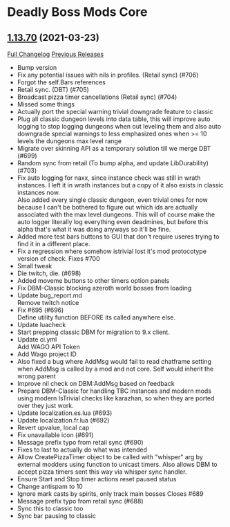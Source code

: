 # Deadly Boss Mods Core

## [1.13.70](https://github.com/DeadlyBossMods/DBM-Classic/tree/1.13.70) (2021-03-23)
[Full Changelog](https://github.com/DeadlyBossMods/DBM-Classic/compare/1.13.69...1.13.70) [Previous Releases](https://github.com/DeadlyBossMods/DBM-Classic/releases)

- Bump version  
- Fix any potential issues with nils in profiles. (Retail sync) (#706)  
- Forgot the self.Bars references  
- Retail sync. (DBT) (#705)  
- Broadcast pizza timer cancellations (Retail sync) (#704)  
- Missed some things  
- Actually port the special warning trivial downgrade feature to classic  
- Plug all classic dungeon levels into data table, this will improve auto logging to stop logging dungeons when out leveling them and also auto downgrade special warnings to less emphasized ones when >= 10 levels the dungeons max level range  
- Migrate over skinning API as a temporary solution till we merge DBT (#699)  
- Random sync from retail (To bump alpha, and update LibDurability) (#703)  
- Fix auto logging for naxx, since instance check was still in wrath instances. I left it in wrath instances but a copy of it also exists in classic instances now.  
    Also added every single classic dungeon, even trivial ones for now because I can't be bothered to figure out which ids are actually associated with the max level dungeons. This will of course make the auto logger literally log everything even deadmines, but before this alpha that's what it was doing anyways so it'll be fine.  
- Added more test bars buttons to GUI that don't require useres trying to find it in a different place.  
- Fix a regression where somehow istrivial lost it's mod protocotype version of check. Fixes #700  
- Small tweak  
- Die twitch, die. (#698)  
- Added moveme buttons to other timers option panels  
- Fix DBM-Classic blocking azeroth world bosses from loading  
- Update bug\_report.md  
    Remove twitch notice  
- Fix #695 (#696)  
    Define utility function BEFORE its called anywhere else.  
- Update luacheck  
- Start prepping classic DBM for migration to 9.x client.  
- Update ci.yml  
    Add WAGO API Token  
- Add Wago project ID  
- Also fixed a bug where AddMsg would fail to read chatframe setting when AddMsg is called by a mod and not core. Self would inherit the wrong parent  
- Improve nil check on DBM:AddMsg based on feedback  
- Prepare DBM-Classic for handling TBC instances and modern mods using modern IsTrivial checks like karazhan, so when they are ported over they just work.  
- Update localization.es.lua (#693)  
- Update localization.fr.lua (#692)  
- Revert upvalue, local cap  
- Fix unavailable icon (#691)  
- Message prefix typo from retail sync (#690)  
- Fixes to last to actually do what was intended  
- Allow CreatePizzaTimer object to be called with "whisper" arg by external modders using function to unicast timers. Also allows DBM to accept pizza timers sent this way via whisper sync handler.  
- Ensure Start and Stop timer actions reset paused status  
- Change antispam to 10  
- Ignore mark casts by spirits, only track main bosses Closes #689  
- Message prefix typo from retail sync (#688)  
- Sync this to classic too  
- Sync bar pausing to classic  
